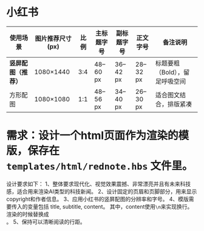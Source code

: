 # 小红书
| 使用场景         | 图片推荐尺寸(px) | 比例  | 主标题字号    | 副标题字号    | 正文字号     | 备注说明              |
| ------------ | ---------- | --- | -------- | -------- | -------- | ----------------- |
| **竖屏配图（推荐）** | 1080×1440  | 3:4 | 48–60 px | 36–42 px | 28–32 px | 标题要粗（Bold），留足呼吸空间 |
| 方形配图         | 1080×1080  | 1:1 | 48–56 px | 34–40 px | 26–30 px | 适合图文结合，排版紧凑       |



# 需求：设计一个html页面作为渲染的模版，保存在 `templates/html/rednote.hbs` 文件里。
设计要求如下：
1、整体要求现代化、视觉效果震撼、非常漂亮并且有未来科技感，适合用来渲染AI类型的科技新闻。
2、设计固定的页眉和页脚部分，用来显示copyright和作者信息。 
3、应用小红书的竖屏配图的分辨率和字号。
4、模版需要传入的变量包括 title, subtitle, content。 其中，content使用`\n`来实现换行。渲染的时候替换成<br>。
5、保持可以清晰阅读的行距。